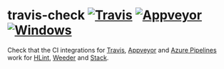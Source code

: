 # travis-check [![Travis](https://img.shields.io/travis/ndmitchell/ci-check.svg?label=Travis)](https://travis-ci.org/ndmitchell/ci-check) [![Appveyor](https://img.shields.io/appveyor/ci/ndmitchell/ci-check/master.svg?label=Appveyor)](https://ci.appveyor.com/project/ndmitchell/ci-check) [![Windows](https://img.shields.io/azure-devops/build/ndmitchell/592e1220-927b-4adb-835b-24e33b12f416/1.svg?label=Azure)](https://dev.azure.com/ndmitchell/ci-check/_build?definitionId=1)

Check that the CI integrations for [Travis](https://travis-ci.org/), [Appveyor](https://www.appveyor.com/) and [Azure Pipelines](https://azure.microsoft.com/en-gb/services/devops/pipelines/) work for [HLint](https://github.com/ndmitchell/hlint), [Weeder](https://github.com/ndmitchell/weeder) and [Stack](https://www.haskellstack.org/).
